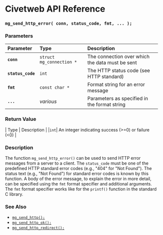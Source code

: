 # Civetweb API Reference

### `mg_send_http_error( conn, status_code, fmt, ... );`

### Parameters

| Parameter | Type | Description |
| :--- | :--- | :--- |
|**`conn`**|`struct mg_connection *`|The connection over which the data must be sent|
|**`status_code`**|`int`|The HTTP status code (see HTTP standard)|
|**`fmt`**|`const char *`|Format string for an error message|
|**`...`**|*various*|Parameters as specified in the format string|

### Return Value

| Type | Description |
|`int`| An integer indicating success (>=0) or failure (<0) |


### Description

The function `mg_send_http_error()` can be used to send HTTP error messages from a server to a client.
The `status_code` must be one of the predefined HTTP standard error codes (e.g., "404" for "Not Found").
The status text (e.g., "Not Found") for standard error codes is known by this function.
A body of the error message, to explain the error in more detail, can be specified using the `fmt` format specifier and additional arguments. The `fmt` format specifier works like for the `printf()` function in the standard C library.


### See Also

* [`mg_send_http();`](mg_send_http.md)
* [`mg_send_http_ok();`](mg_send_http_ok.md)
* [`mg_send_http_redirect();`](mg_send_http_redirect.md)


